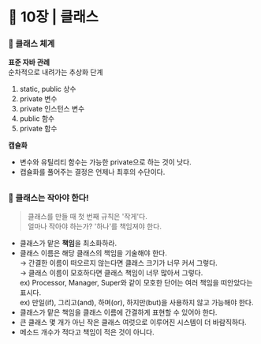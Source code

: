 # 🧷 10장 | 클래스

### 📘 클래스 체계

**표준 자바 관례**  
순차적으로 내려가는 추상화 단계  
1. static, public 상수  
2. private 변수  
3. private 인스턴스 변수  
4. public 함수  
5. private 함수

**캡슐화**  
- 변수와 유틸리티 함수는 가능한 private으로 하는 것이 낫다.
- 캡슐화를 풀어주는 결정은 언제나 최후의 수단이다.

##

### 📘 클래스는 작아야 한다!

> 클래스를 만들 때 첫 번째 규칙은 '작게'다.  
얼마나 작아야 하는가? '하나'를 책임져야 한다.

- 클래스가 맡은 **책임**을 최소화하라.
- 클래스 이름은 해당 클래스의 책임을 기술해야 한다.  
→ 간결한 이름이 떠오르지 않는다면 클래스 크기가 너무 커서 그렇다.  
→ 클래스 이름이 모호하다면 클래스 책임이 너무 많아서 그렇다.  
ex) Processor, Manager, Super와 같이 모호한 단어는 여러 책임을 떠안았다는 표시다.  
ex) 만일(if), 그리고(and), 하며(or), 하지만(but)을 사용하지 않고 가능해야 한다.  
- 클래스가 맡은 책임을 클래스 이름에 간결하게 표현할 수 있어야 한다.
- 큰 클래스 몇 개가 아닌 작은 클래스 여럿으로 이루어진 시스템이 더 바람직하다.
- 메소드 개수가 적다고 책임이 적은 것이 아니다.
